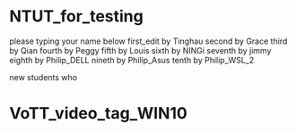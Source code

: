 # NTUT_for_testing
please typing your name below
first_edit by Tinghau
second by Grace
third by Qian
fourth by Peggy
fifth by Louis
sixth by NINGi
seventh by jimmy
eighth by Philip_DELL
nineth by Philip_Asus
tenth by Philip_WSL_2

new students 
who
# VoTT_video_tag_WIN10
